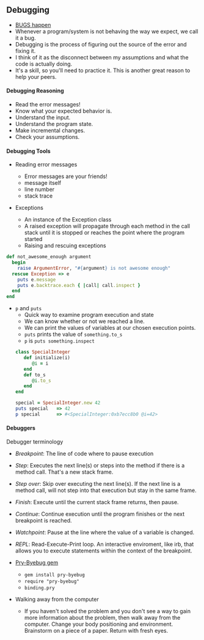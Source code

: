 
## Debugging

- [BUGS happen](grace-hopper-bug-moth-660x548.jpg)
- Whenever a program/system is not behaving the way we expect, we call it a bug.
- Debugging is the process of figuring out the source of the error and fixing it.
- I think of it as the disconnect between my assumptions and what the code is actually doing.
- It's a skill, so you'll need to practice it.  This is another great reason to help your peers.

#### Debugging Reasoning
- Read the error messages!
- Know what your expected behavior is.
- Understand the input.
- Understand the program state.
- Make incremental changes.
- Check your assumptions.

#### Debugging Tools

- Reading error messages
  - Error messages are your friends!
  - message itself
  - line number
  - stack trace

- Exceptions
  - An instance of the Exception class
  - A raised exception will propagate through each method in the call stack until it is stopped or reaches the point where the program started
  - Raising and rescuing exceptions
```ruby
def not_awesome_enough argument
  begin
    raise ArgumentError, "#{argument} is not awesome enough"
  rescue Exception => e
    puts e.message
    puts e.backtrace.each { |call| call.inspect }
  end
end
```

- `p` and `puts`
  - Quick way to examine program execution and state
  - We can know whether or not we reached a line.
  - We can print the values of variables at our chosen execution points.
  - `puts` prints the value of `something.to_s`
  - `p` is `puts something.inspect`
  ```ruby
  class SpecialInteger
     def initialize(i)
        @i = i
     end
     def to_s
        @i.to_s
     end
  end

  special = SpecialInteger.new 42
  puts special   => 42
  p special      => #<SpecialInteger:0xb7ecc8b0 @i=42>
  ```

#### Debuggers

Debugger terminology
  - *Breakpoint*: The line of code where to pause execution
  - *Step*: Executes the next line(s) or steps into the method if there is a method call.  That's a new stack frame.
  - *Step over*: Skip over executing the next line(s).  If the next line is a method call, will not step into that execution but stay in the same frame.
  - *Finish*: Execute until the current stack frame returns, then pause.
  - *Continue*: Continue execution until the program finishes or the next breakpoint is reached.
  - *Watchpoint*: Pause at the line where the value of a variable is changed.
  - *REPL*: Read-Execute-Print loop.  An interactive enviroment, like irb, that allows you to execute statements within the context of the breakpoint.

- [Pry-Byebug gem](https://github.com/deivid-rodriguez/pry-byebug)
  - `gem install pry-byebug`
  - `require "pry-byebug"`
  - `binding.pry`

- Walking away from the computer
  - If you haven't solved the problem and you don't see a way to gain more information about the problem, then walk away from the computer.  Change your body positioning and environment.  Brainstorm on a piece of a paper.  Return with fresh eyes.

